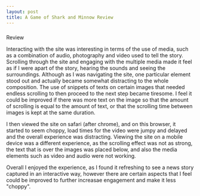 ```yaml
---
layout: post
title: A Game of Shark and Minnow Review
---
```

###
Review

Interacting with the site was interesting in terms of the use of media, such as a combination of audio, photography and video used to tell the story.
Scrolling through the site and engaging with the multiple media made it feel as if I were apart of the story, hearing the sounds and seeing the surroundings.
Although as I was navigating the site, one particular element stood out and actually became somewhat distracting to the whole composition. The use of snippets of texts on certain images that needed endless scrolling to then proceed to the next step became tiresome.
I feel it could be improved if there was more text on the image so that the amount of scrolling is equal to the amount of text, or that the scrolling time between images is kept at the same duration.

I then viewed the site on safari (after chrome), and on this browser, it started to seem choppy, load times for the video were jumpy and delayed and the overall experience was distracting.
Viewing the site on a mobile device was a different experience, as the scrolling effect was not as strong, the text that is over the images was placed below, and also the media elements such as video and audio were not working.

Overall I enjoyed the experience, as I found it refreshing to see a news story captured in an interactive way, however there are certain aspects that I feel could be improved to further increasae engagement and make it less "choppy".
